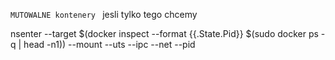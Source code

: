 `MUTOWALNE kontenery ` jesli tylko tego chcemy

nsenter --target $(docker inspect --format {{.State.Pid}} $(sudo docker ps -q | head -n1)) --mount --uts --ipc --net --pid
